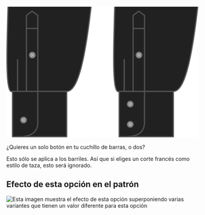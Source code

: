 ![Hileras de botones en los puños](cuffbuttonrows.svg)

¿Quieres un solo botón en tu cuchillo de barras, o dos?

<Note>

Esto sólo se aplica a los barriles. Así que si eliges un corte francés como estilo de taza, esto será ignorado.

</Note>

## Efecto de esta opción en el patrón

![Esta imagen muestra el efecto de esta opción superponiendo varias variantes que tienen un valor diferente para esta opción](simone\_cuffbuttonrows\_sample.svg "Efecto de esta opción en el patrón")

